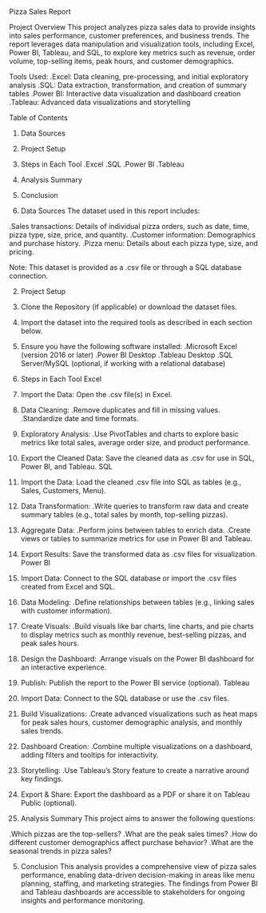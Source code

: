 Pizza Sales Report

Project Overview
This project analyzes pizza sales data to provide insights into sales performance, customer preferences, and business trends. The report leverages data manipulation and visualization tools, including Excel, Power BI, Tableau, and SQL, to explore key metrics such as revenue, order volume, top-selling items, peak hours, and customer demographics.

Tools Used:
 .Excel: Data cleaning, pre-processing, and initial exploratory analysis
 .SQL: Data extraction, transformation, and creation of summary tables
 .Power BI: Interactive data visualization and dashboard creation
 .Tableau: Advanced data visualizations and storytelling

Table of Contents
1. Data Sources
2. Project Setup
3. Steps in Each Tool
   .Excel
   .SQL
   .Power BI
   .Tableau
4. Analysis Summary
5. Conclusion

1. Data Sources
The dataset used in this report includes:

 .Sales transactions: Details of individual pizza orders, such as date, time, pizza type, size, price, and quantity.
 .Customer information: Demographics and purchase history.
 .Pizza menu: Details about each pizza type, size, and pricing.
 
Note: This dataset is provided as a .csv file or through a SQL database connection.

2. Project Setup
  1. Clone the Repository (if applicable) or download the dataset files.
  2. Import the dataset into the required tools as described in each section below.
  3. Ensure you have the following software installed:
     .Microsoft Excel (version 2016 or later)
     .Power BI Desktop
     .Tableau Desktop
     .SQL Server/MySQL (optional, if working with a relational database)

3. Steps in Each Tool
Excel
  1. Import the Data: Open the .csv file(s) in Excel.
  2. Data Cleaning:
     .Remove duplicates and fill in missing values.
     .Standardize date and time formats.
  3. Exploratory Analysis:
     .Use PivotTables and charts to explore basic metrics like total sales, average order size, and product performance.
  4. Export the Cleaned Data: Save the cleaned data as .csv for use in SQL, Power BI, and Tableau.
SQL
  1. Import the Data: Load the cleaned .csv file into SQL as tables (e.g., Sales, Customers, Menu).
  2. Data Transformation:
     .Write queries to transform raw data and create summary tables (e.g., total sales by month, top-selling pizzas).
  3. Aggregate Data:
     .Perform joins between tables to enrich data.
     .Create views or tables to summarize metrics for use in Power BI and Tableau.
  4. Export Results: Save the transformed data as .csv files for visualization.
Power BI
  1. Import Data: Connect to the SQL database or import the .csv files created from Excel and SQL.
  2. Data Modeling:
     .Define relationships between tables (e.g., linking sales with customer information).
  3. Create Visuals:
     .Build visuals like bar charts, line charts, and pie charts to display metrics such as monthly revenue, best-selling pizzas, and peak sales hours.
  4. Design the Dashboard:
     .Arrange visuals on the Power BI dashboard for an interactive experience.
  5. Publish: Publish the report to the Power BI service (optional).
Tableau
  1. Import Data: Connect to the SQL database or use the .csv files.
  2. Build Visualizations:
     .Create advanced visualizations such as heat maps for peak sales hours, customer demographic analysis, and monthly sales trends.
  3. Dashboard Creation:
     .Combine multiple visualizations on a dashboard, adding filters and tooltips for interactivity.
  4. Storytelling:
     .Use Tableau’s Story feature to create a narrative around key findings.
  5. Export & Share: Export the dashboard as a PDF or share it on Tableau Public (optional).
     
4. Analysis Summary
This project aims to answer the following questions:

  .Which pizzas are the top-sellers?
  .What are the peak sales times?
  .How do different customer demographics affect purchase behavior?
  .What are the seasonal trends in pizza sales?
  
5. Conclusion
This analysis provides a comprehensive view of pizza sales performance, enabling data-driven decision-making in areas like menu planning, staffing, and marketing strategies. The findings from Power BI and Tableau dashboards are accessible to stakeholders for ongoing insights and performance monitoring.


     
         
 
               


















